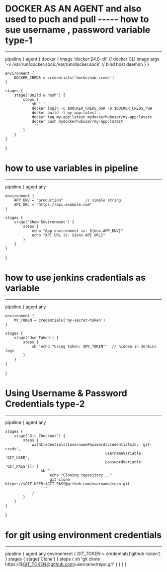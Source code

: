 # DOCKER AS AN AGENT and also used to puch and pull ----- how to sue username , password variable type-1
-----------------------------------------------------------------------------------------------------

pipeline {
    agent {
        docker {
            image 'docker:24.0-cli'    // docker CLI image
            args '-v /var/run/docker.sock:/var/run/docker.sock'  // bind host daemon
        }
    }

    environment {
        DOCKER_CREDS = credentials('dockerhub-creds')
    }

    stages {
        stage('Build & Push') {
            steps {
                sh '''
                docker login -u $DOCKER_CREDS_USR -p $DOCKER_CREDS_PSW
                docker build -t my-app:latest .
                docker tag my-app:latest mydockerhubuser/my-app:latest
                docker push mydockerhubuser/my-app:latest
                '''
            }
        }
    }
}


# how to use variables in pipeline
----------------------------------

pipeline {
    agent any

    environment {
        APP_ENV = "production"          // simple string
        API_URL = "https://api.example.com"
    }

    stages {
        stage('Show Environment') {
            steps {
                echo "App environment is: ${env.APP_ENV}"
                echo "API URL is: ${env.API_URL}"
            }
        }
    }
}

# how to use jenkins cradentials as variable
-------------------------------------------
pipeline {
    agent any

    environment {
        MY_TOKEN = credentials('my-secret-token')
    }

    stages {
        stage('Use Token') {
            steps {
                sh 'echo "Using token: $MY_TOKEN"'  // hidden in Jenkins logs
            }
        }
    }
} 


# Using Username & Password Credentials type-2
--------------------------------------

pipeline {
    agent any

    stages {
        stage('Git Checkout') {
            steps {
                withCredentials([usernamePassword(credentialsId: 'git-creds', 
                                                 usernameVariable: 'GIT_USER', 
                                                 passwordVariable: 'GIT_PASS')]) {
                    sh '''
                        echo "Cloning repository..."
                        git clone https://$GIT_USER:$GIT_PASS@github.com/username/repo.git
                    '''
                }
            }
        }
    }
}



# for git using environment credentials
-------------------------------------
pipeline {
    agent any
    environment {
        GIT_TOKEN = credentials('github-token')
    }
    stages {
        stage('Clone') {
            steps {
                sh 'git clone https://$GIT_TOKEN@github.com/username/repo.git'
            }
        }
    }
}
